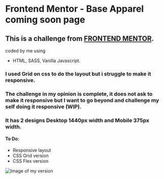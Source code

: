
# Frontend Mentor - Base Apparel coming soon page

## This is a challenge from [FRONTEND MENTOR](https://www.frontendmentor.io/challenges/base-apparel-coming-soon-page-5d46b47f8db8a7063f9331a0).

coded by me using
  - HTML, SASS, Vanilla Javascript.

### I used Grid on css to do the layout  but i struggle to make it responsive.
### The challenge in my opinion is complete, it does not ask to make it responsive but I want to go beyond and challenge my self doing it responsive (WIP). 
### It has 2 designs Desktop 1440px width and Mobile 375px width.

#### To Do:
 * Responsive layout
 * CSS Grid version
 * CSS Flex version

![Image of my version](../result/resultV1.jpg)

